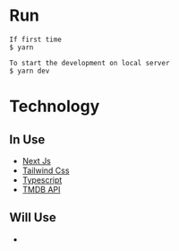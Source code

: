 # Run

<!-- `npm run dev` -->

```
If first time
$ yarn

To start the development on local server
$ yarn dev
```

# Technology

## In Use

-   [Next Js](http://reactjs.org/)
-   [Tailwind Css](https://tailwindcss.com/)
-   [Typescript](https://www.typescriptlang.org/)
-   [TMDB API](https://www.themoviedb.org/)

## Will Use

-
